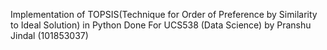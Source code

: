 Implementation of TOPSIS(Technique for Order of Preference by Similarity to Ideal Solution) in Python Done For UCS538 (Data Science) by Pranshu Jindal (101853037)
